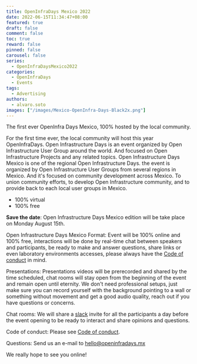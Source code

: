 ```yaml
---
title: OpenInfraDays Mexico 2022
date: 2022-06-15T11:34:47+08:00
featured: true
draft: false
comment: false
toc: true
reward: false
pinned: false
carousel: false
series:
  - OpenInfraDaysMexico2022
categories:
  - OpenInfraDays
  - Events
tags: 
  - Advertising
authors:
  - alvaro.soto
images: ["/images/Mexico-OpenInfra-Days-Black2x.png"]
---
```


The first ever OpenInfra Days Mexico, 100% hosted by the local community.

<!--more-->

For the first time ever, the local community will host this year OpenInfraDays.
Open Infrastructure Days is an event organized by Open Infrastructure User Group around the world. And focused on Open Infrastructure Projects and any related topics.
Open Infrastructure Days Mexico is one of the regional Open Infrastructure Days. the event is organized by Open Infrastructure User Groups from several regions in Mexico. And it's focused on community development across Mexico. To union community efforts, to develop Open Infrastructure community, and to provide back to each local user groups in Mexico.
 - 100% virtual
 - 100% free

**Save the date**: Open Infrastructure Days Mexico edition will be take place on Monday August 15th.

Open Infrastructure Days Mexico Format:
Event will be 100% online and 100% free, interactions will be done by real-time chat between speakers and participants, be ready to make and answer questions, share links or even laboratory environments accesses, please always have the [Code of conduct](https://openinfra.dev/legal/code-of-conduct) in mind.

Presentations:
Presentations videos will be prerecorded and shared by the time scheduled, chat rooms will stay open from the beginning of the event and remain open until eternity. We don't need professional setups, just make sure you can record yourself with the background pointing to a wall or something without movement and get a good audio quality, reach out if you have questions or concerns.

Chat rooms:
We will share a [slack](https://slack.oss.lat) invite for all the participants a day before the event opening to be ready to interact and share opinions and questions.

Code of conduct: 
Please see [Code of conduct](https://openinfra.dev/legal/code-of-conduct).

Questions:
Send us an e-mail to hello@openinfradays.mx

We really hope to see you online!
